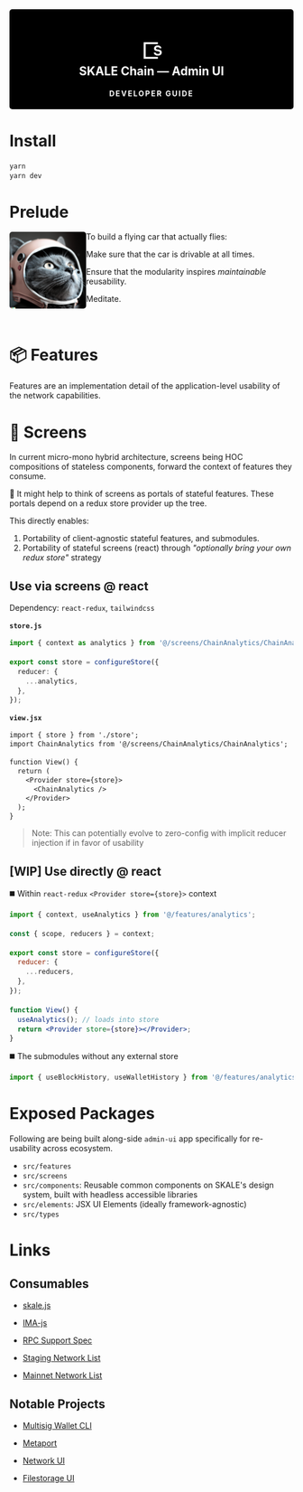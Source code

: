 <div align="center" style="background: black; color: white; padding: 20px 0; border-radius: 5px;">
<h2 style="color: white;">
<img valign="middle" src="public/logo.png" alt="skale" width="48" /><br>
SKALE Chain — Admin UI
</h2>
<span style="font-size: small; padding: 2px 10px; letter-spacing: 2px; color: white; border-radius: 3px; font-weight: 700">DEVELOPER GUIDE</span>
</div>

# Install

```bash
yarn
yarn dev
```

# Prelude

<img src="./public/mascot.png" style="border-radius: 5px; display: block" align="left" width="136" height="136">

To build a flying car that actually flies:

- Make sure that the car is drivable at all times.

- Ensure that the modularity inspires _maintainable_ reusability.

- Meditate.

<br clear="both">

# :package: Features

Features are an implementation detail of the application-level usability of the network capabilities.

# :crystal_ball: Screens

In current micro-mono hybrid architecture, screens being HOC compositions of stateless components, forward the context of features they consume.

:crystal_ball: It might help to think of screens as portals of stateful features. These portals depend on a redux store provider up the tree.

This directly enables:

1. Portability of client-agnostic stateful features, and submodules.
2. Portability of stateful screens (react) through _"optionally bring your own redux store"_ strategy

## Use via screens @ react

Dependency: `react-redux`, `tailwindcss`

**`store.js`**

```ts
import { context as analytics } from '@/screens/ChainAnalytics/ChainAnalytics';

export const store = configureStore({
  reducer: {
    ...analytics,
  },
});
```

**`view.jsx`**

```tsx
import { store } from './store';
import ChainAnalytics from '@/screens/ChainAnalytics/ChainAnalytics';

function View() {
  return (
    <Provider store={store}>
      <ChainAnalytics />
    </Provider>
  );
}
```

> Note: This can potentially evolve to zero-config with implicit reducer injection if in favor of usability

## [WIP] Use directly @ react

◼️ Within `react-redux` `<Provider store={store}>` context

```jsx
import { context, useAnalytics } from '@/features/analytics';

const { scope, reducers } = context;

export const store = configureStore({
  reducer: {
    ...reducers,
  },
});

function View() {
  useAnalytics(); // loads into store
  return <Provider store={store}></Provider>;
}
```

◼️ The submodules without any external store

```jsx
import { useBlockHistory, useWalletHistory } from '@/features/analytics';
```

# Exposed Packages

Following are being built along-side `admin-ui` app specifically for re-usability across ecosystem.

- `src/features`
- `src/screens`
- `src/components`: Reusable common components on SKALE's design system, built with headless accessible libraries
- `src/elements`: JSX UI Elements (ideally framework-agnostic)
- `src/types`

# Links

## Consumables

- [skale.js](https://github.com/Dirt-Road-Development/skale.js)

- [IMA-js](https://github.com/skalenetwork/ima-js)

- [RPC Support Spec](https://github.com/skalenetwork/skaled/blob/docs-v3.14.x/docs/modules/ROOT/pages/json-rpc-interface.adoc)

- [Staging Network List](http://staging-v3.skalenodes.com/#/)

- [Mainnet Network List](http://mainnet.skalenodes.com/#/)

## Notable Projects

- [Multisig Wallet CLI](https://github.com/skalenetwork/multisigwallet-cli)

- [Metaport](https://github.com/skalenetwork/metaport)

- [Network UI](https://github.com/skalenetwork/network-ui)

- [Filestorage UI](https://github.com/skalenetwork/filestorage-ui)
